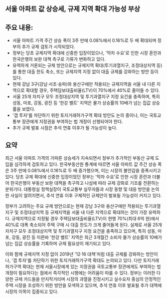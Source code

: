 ## 서울 아파트 값 상승세, 규제 지역 확대 가능성 부상

## 주요 내용:
*   서울 아파트 가격 주간 상승 폭이 3주 만에 0.08%에서 0.16%로 두 배 확대되며 정부의 추가 규제 검토가 시작되었다.
*   정부는 당초 규제지역 확대에 신중한 입장이었으나, '막차 수요'로 인한 시장 혼란과 한국은행의 보완 대책 촉구로 기류가 변화하고 있다.
*   유력하게 거론되는 규제 방안으로는 규제지역 확대(투기과열지구, 조정대상지역 등)를 통한 대출 한도 축소, 또는 규제지역 지정 없이 대출 규제를 강화하는 방안 등이 있다.
*   현재 강남 3구(강남·서초·송파)와 용산구에만 적용되는 규제지역을 서울 내 다른 지역으로 확대할 경우, 주택담보대출비율(LTV)이 70%에서 40%로 줄어들 수 있다.
*   서울 25개 자치구 모두 조정대상지역 및 투기과열지구 지정 요건을 충족하며, 특히 성동, 마포, 강동, 광진 등 '한강 벨트' 지역은 물가 상승률의 10배가 넘는 집값 상승률을 보였다.
*   '갭 투자'를 차단하기 위한 토지거래허가구역 확대 방안도 논의 중이나, 이는 국토교통부 장관에게 지정권을 부여하는 법 개정이 선행되어야 한다.
*   추가 규제 발표 시점은 추석 연휴 이후가 될 가능성이 높다.

## 요약

최근 서울 아파트 가격의 가파른 상승세가 지속되면서 정부가 추가적인 부동산 규제 도입을 심각하게 검토하고 있다. 한국부동산원 통계에 따르면 서울 아파트 값 주간 상승 폭은 3주 만에 0.08%에서 0.16%로 두 배 증가했으며, 이는 시장의 불안감을 증폭시키고 있다. 당초 규제 확대에 신중한 입장이었던 정부는 '막차 수요'로 인한 시장 혼란과 더불어 한국은행이 부동산 보완 대책을 촉구하고 나섬에 따라 규제 강화로 기조를 전환하는 분위기다. 대통령실 정책실장이 국토교통부 실무자들과 시장 동향 및 대응 방안을 논의한 사실이 알려지면서, 추석 연휴 이후 구체적인 규제안이 발표될 가능성이 커지고 있다.

정부가 고려하는 주요 규제 방안으로는 현재 강남 3구와 용산구에만 적용되는 투기과열지구 및 조정대상지역 등 규제지역을 서울 내 다른 지역으로 확대하는 것이 가장 유력하다. 규제지역으로 지정될 경우 주택담보대출비율(LTV)이 현행 70%(최대 6억 원)에서 40%로 대폭 축소되어 주택 구매 시 대출 한도가 크게 줄어들게 된다. 실제로 서울 25개 자치구 모두 조정대상지역 및 투기과열지구 지정 요건을 충족하고 있으며, 특히 성동, 마포, 강동, 광진 등 이른바 '한강 벨트' 지역은 최근 3개월간 소비자 물가 상승률의 10배가 넘는 집값 상승률을 기록하며 규제 필요성이 제기되고 있다.

이와 함께 규제지역 지정 없이 2019년 '12·16 대책'처럼 대출 규제를 강화하는 방안이나, '갭 투자'를 차단하기 위한 토지거래허가구역 확대도 논의되고 있다. 다만 토지거래허가구역 확대는 현재 서울시장에게 있는 지정권을 국토교통부 장관에게도 부여하는 법 개정이 필요하다는 점에서 즉각적인 시행에는 어려움이 따를 수 있다. 정부는 이러한 다양한 규제 카드들을 만지작거리며 시장의 과열을 진정시키고 실수요자 중심의 안정적인 주택 시장을 조성하기 위한 방안을 모색하고 있으며, 추석 연휴 이후 발표될 추가 대책에 시장의 이목이 집중되고 있다.